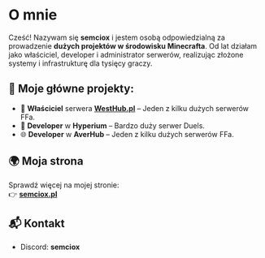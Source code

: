 # O mnie

Cześć! Nazywam się **semciox** i jestem osobą odpowiedzialną za prowadzenie **dużych projektów w środowisku Minecrafta**. Od lat działam jako właściciel, developer i administrator serwerów, realizując złożone systemy i infrastrukturę dla tysięcy graczy.

## 🔧 Moje główne projekty:

- 🎯 **Właściciel** serwera **[WestHub.pl](https://westhub.pl)** – Jeden z kilku dużych serwerów FFa.
- 🧱 **Developer** w **Hyperium** – Bardzo duży serwer Duels.
- 🌐 **Developer** w **AverHub** – Jeden z kilku dużych serwerów FFa.

## 🌍 Moja strona

Sprawdź więcej na mojej stronie:  
👉 **[semciox.pl](https://semciox.pl)**

## 📬 Kontakt

- Discord: **semciox**

